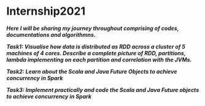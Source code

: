 # Internship2021

***Here I will be sharing my journey throughout comprising of codes, documentations and algorithmns.***



***Task1: Visualise how data is distributed as RDD across a cluster of 5 machines of 4 cores. Describe a complete picture of RDD, partitions, lambda implementing on each partition and correlation with the JVMs.***

***Task2: Learn about the Scala and Java Future Objects to achieve concurrency in Spark***

***Task3: Implement practically and code the Scala and Java Future objects to achieve concurrency in Spark***


